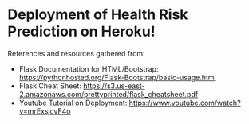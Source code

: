 # Deployment of Health Risk Prediction on Heroku! 

References and resources gathered from:

* Flask Documentation for HTML/Bootstrap: 	https://pythonhosted.org/Flask-Bootstrap/basic-usage.html
* Flask Cheat Sheet: https://s3.us-east-2.amazonaws.com/prettyprinted/flask_cheatsheet.pdf
* Youtube Tutorial on Deployment: https://www.youtube.com/watch?v=mrExsjcvF4o


